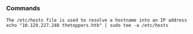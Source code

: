 ### Commands

```linux
The /etc/hosts file is used to resolve a hostname into an IP address
echo "10.129.227.248 thetoppers.htb" | sudo tee -a /etc/hosts
```


